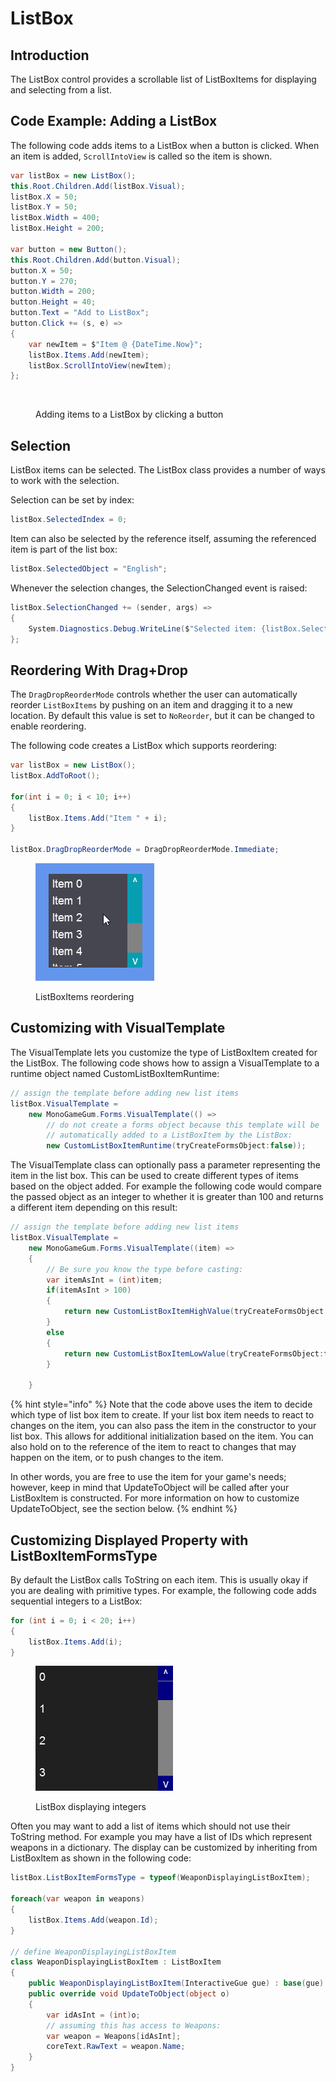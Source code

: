 # ListBox

## Introduction

The ListBox control provides a scrollable list of ListBoxItems for displaying and selecting from a list.

## Code Example: Adding a ListBox

The following code adds items to a ListBox when a button is clicked. When an item is added, `ScrollIntoView` is called so the item is shown.

```csharp
var listBox = new ListBox();
this.Root.Children.Add(listBox.Visual);
listBox.X = 50;
listBox.Y = 50;
listBox.Width = 400;
listBox.Height = 200;

var button = new Button();
this.Root.Children.Add(button.Visual);
button.X = 50;
button.Y = 270;
button.Width = 200;
button.Height = 40;
button.Text = "Add to ListBox";
button.Click += (s, e) =>
{
    var newItem = $"Item @ {DateTime.Now}";
    listBox.Items.Add(newItem);
    listBox.ScrollIntoView(newItem);
};
```

<figure><img src="../../../../.gitbook/assets/24_06 50 24.gif" alt=""><figcaption><p>Adding items to a ListBox by clicking a button</p></figcaption></figure>

## Selection

ListBox items can be selected. The ListBox class provides a number of ways to work with the selection.

Selection can be set by index:

```csharp
listBox.SelectedIndex = 0;
```

Item can also be selected by the reference itself, assuming the referenced item is part of the list box:

```csharp
listBox.SelectedObject = "English";
```

Whenever the selection changes, the SelectionChanged event is raised:

```csharp
listBox.SelectionChanged += (sender, args) =>
{
    System.Diagnostics.Debug.WriteLine($"Selected item: {listBox.SelectedObject}");
};
```

## Reordering With Drag+Drop

The `DragDropReorderMode` controls whether the user can automatically reorder `ListBoxItems` by pushing on an item and dragging it to a new location. By default this value is set to `NoReorder`, but it can be changed to enable reordering.

The following code creates a ListBox which supports reordering:

```csharp
var listBox = new ListBox();
listBox.AddToRoot();

for(int i = 0; i < 10; i++)
{
    listBox.Items.Add("Item " + i);
}

listBox.DragDropReorderMode = DragDropReorderMode.Immediate;
```

<figure><img src="../../../../.gitbook/assets/09_04 59 13.gif" alt=""><figcaption><p>ListBoxItems reordering</p></figcaption></figure>

## Customizing with VisualTemplate

The VisualTemplate lets you customize the type of ListBoxItem created for the ListBox. The following code shows how to assign a VisualTemplate to a runtime object named CustomListBoxItemRuntime:

```csharp
// assign the template before adding new list items
listBox.VisualTemplate = 
    new MonoGameGum.Forms.VisualTemplate(() => 
        // do not create a forms object because this template will be
        // automatically added to a ListBoxItem by the ListBox:
        new CustomListBoxItemRuntime(tryCreateFormsObject:false));
```

The VisualTemplate class can optionally pass a parameter representing the item in the list box. This can be used to create different types of items based on the object added. For example the following code would compare the passed object as an integer to whether it is greater than 100 and returns a different item depending on this result:

```csharp
// assign the template before adding new list items
listBox.VisualTemplate = 
    new MonoGameGum.Forms.VisualTemplate((item) => 
    {
        // Be sure you know the type before casting:
        var itemAsInt = (int)item;
        if(itemAsInt > 100)
        {
            return new CustomListBoxItemHighValue(tryCreateFormsObject:false);
        }
        else
        {
            return new CustomListBoxItemLowValue(tryCreateFormsObject:false);
        }
        
    }
```

{% hint style="info" %}
Note that the code above uses the item to decide which type of list box item to create. If your list box item needs to react to changes on the item, you can also pass the item in the constructor to your list box. This allows for additional initialization based on the item. You can also hold on to the reference of the item to react to changes that may happen on the item, or to push changes to the item.

In other words, you are free to use the item for your game's needs; however, keep in mind that UpdateToObject will be called after your ListBoxItem is constructed. For more information on how to customize UpdateToObject, see the section below.
{% endhint %}

## Customizing Displayed Property with ListBoxItemFormsType

By default the ListBox calls ToString on each item. This is usually okay if you are dealing with primitive types. For example, the following code adds sequential integers to a ListBox:

```csharp
for (int i = 0; i < 20; i++)
{
    listBox.Items.Add(i);
}
```

<figure><img src="../../../../.gitbook/assets/image (1) (1) (1) (1) (1) (1) (1) (1) (1) (1) (1) (1) (1) (1) (1) (1) (1) (1) (1) (1) (1) (1) (1) (1) (1) (1) (1) (1) (1) (1).png" alt=""><figcaption><p>ListBox displaying integers</p></figcaption></figure>

Often you may want to add a list of items which should not use their ToString method. For example you may have a list of IDs which represent weapons in a dictionary. The display can be customized by inheriting from ListBoxItem as shown in the following code:

```csharp
listBox.ListBoxItemFormsType = typeof(WeaponDisplayingListBoxItem);

foreach(var weapon in weapons)
{
    listBox.Items.Add(weapon.Id);
}

// define WeaponDisplayingListBoxItem
class WeaponDisplayingListBoxItem : ListBoxItem
{
    public WeaponDisplayingListBoxItem(InteractiveGue gue) : base(gue) { }
    public override void UpdateToObject(object o)
    {
        var idAsInt = (int)o;
        // assuming this has access to Weapons:
        var weapon = Weapons[idAsInt];
        coreText.RawText = weapon.Name;
    }
}
```
